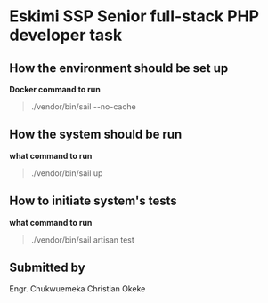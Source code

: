 # Eskimi SSP Senior full-stack PHP developer task

## How the environment should be set up 

**Docker command to run**

>./vendor/bin/sail --no-cache

## How the system should be run

**what command to run**

>./vendor/bin/sail up

## How to initiate system's tests

**what command to run**

>./vendor/bin/sail artisan test



## Submitted by

Engr. Chukwuemeka Christian Okeke

